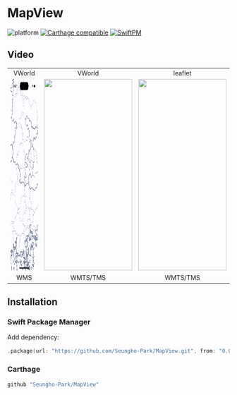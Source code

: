 # MapView
![platform](https://img.shields.io/badge/Platforms-iOS%2014%2B-Green?style=flat-flat)
[![Carthage compatible](https://img.shields.io/badge/Carthage-compatible-4BC51D.svg?style=flat)](https://github.com/Carthage/Carthage)
[![SwiftPM](https://img.shields.io/badge/SPM-compatible-DE5C43.svg?style=flat)](https://swift.org/package-manager/)
## Video
<table>
<tr align="center">
<td>VWorld</td>
<td>VWorld</td>
<td>leaflet</td>
</tr>
<tr style="border-bottom: hidden;">
<td><img src="/Documentation/Video.gif" style="padding:0; margin:0;" width="200px" height="434px"/></td>
<td><img src="/Documentation/video2.gif" style="padding:0; margin:0;" width="200px" height="434px"/></td>
<td><img src="/Documentation/OpenStreetMap_WMTS_TMS.gif" style="padding:0; margin:0;" width="200px" height="434px"/></td>
</tr>
<tr align="center">
<td>WMS</td>
<td>WMTS/TMS</td>
<td>WMTS/TMS</td>
</tr>
</table>

## Installation
### Swift Package Manager
Add dependency:

```Swift
.package(url: "https://github.com/Seungho-Park/MapView.git", from: "0.0.1")
```

### Carthage
```Swift
github "Seungho-Park/MapView"
```